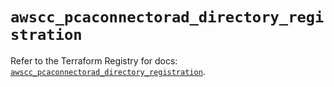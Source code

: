 # `awscc_pcaconnectorad_directory_registration`

Refer to the Terraform Registry for docs: [`awscc_pcaconnectorad_directory_registration`](https://registry.terraform.io/providers/hashicorp/awscc/0.70.0/docs/resources/pcaconnectorad_directory_registration).
